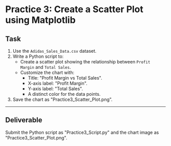 # Practice 3: Create a Scatter Plot using Matplotlib

## Task
1. Use the `Adidas_Sales_Data.csv` dataset.
2. Write a Python script to:
   - Create a scatter plot showing the relationship between `Profit Margin` and `Total Sales`.
   - Customize the chart with:
     - Title: "Profit Margin vs Total Sales".
     - X-axis label: "Profit Margin".
     - Y-axis label: "Total Sales".
     - A distinct color for the data points.
3. Save the chart as "Practice3_Scatter_Plot.png".

---

## Deliverable
Submit the Python script as "Practice3_Script.py" and the chart image as "Practice3_Scatter_Plot.png".

